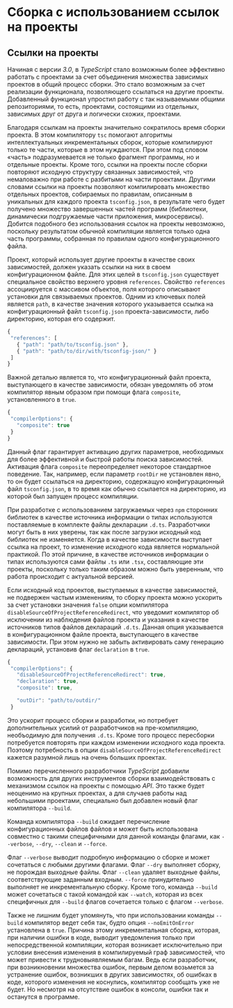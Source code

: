 # Сборка с использованием ссылок на проекты
## Ссылки на проекты


Начиная с версии *3.0*, в *TypeScript* стало возможным более эффективно работать с проектами за счет объединения множества зависимых проектов в общий процесс сборки. Это стало возможным за счет реализации функционала, позволяющего ссылаться на другие проекты. Добавленный функционал упростил работу с так называемыми общими репозиториями, то есть, проектами, состоящими из отдельных, зависимых друг от друга и логически схожих, проектами.

Благодаря ссылкам на проекты значительно сократилось время сборки проекта. В этом компилятору `tsc` помогают алгоритмы  интеллектуальных инкрементальных сборок, которые компилируют только те части, которые в этом нуждаются. При этом под словом «часть» подразумевается не только фрагмент программы, но и отдельные проекты. Кроме того, ссылки на проекты после сборки повторяют исходную структуру связанных зависимостей, что немаловажно при работе с разбитыми на части проектами. Другими словами ссылки на проекты позволяют компилировать множество отдельных проектов, собираемых по правилам, описанным в уникальных для каждого проекта `tsconfig.json`, в результате чего будет получено множество завершенных частей программ (библиотеки, динамически подгружаемые части приложения, микросервисы). Добится подобного без использования ссылок на проекты невозможно, поскольку результатом обычной компиляции является только одна часть программы, собранная по правилам одного конфигурационного файла.

Проект, который использует другие проекты в качестве своих зависимостей, должен указать ссылки на них в своем конфигурационном файле. Для этих целей в `tsconfig.json` существует специальное свойство верхнего уровня `references`. Свойство `references` ассоциируется с массивом объектов, поля которого описывают установки для связываемых проектов. Одним из ключевых полей является `path`, в качестве значения которого указывается ссылка на конфигурационный файл `tsconfig.json` проекта-зависимости, либо директорию, которая его содержит.


~~~~~typescript
{
 "references": [
   { "path": "path/to/tsconfig.json" },
   { "path": "path/to/dir/with/tsconfig-json/" }
 ]
}
~~~~~

Важной деталью является то, что конфигурационный файл проекта, выступающего в качестве зависимости, обязан уведомлять об этом компилятор явным образом при помощи флага `composite`, установленного в `true`.

~~~~~typescript
{
 "compilerOptions": {
   "composite": true
 }
}
~~~~~

Данный флаг гарантирует активацию других параметров, необходимых для более эффективной и быстрой работы поиска зависимостей. Активация флага `composite` переопределяет некоторое стандартное поведение. Так, например, если параметр `rootDir` не установлен явно, то он будет ссылаться на директорию, содержащую конфигурационный файл `tsconfig.json`, в то время как обычно ссылается на директорию, из которой был запущен процесс компиляции.

При разработке с использованием загружаемых через `npm` сторонних библиотек в качестве источника информации о типах используются поставляемые в комплекте файлы декларации `.d.ts`. Разработчики могут быть в них уверены, так как после загрузки исходный код библиотек не изменяется. Когда в качестве зависимости выступает ссылка на проект, то изменение исходного кода является нормальной практикой. По этой причине, в качестве источников информации о типах используются сами файлы `.ts` или `.tsx`, составляющие эти проекты, поскольку только таким образом можно быть уверенным, что работа происходит с актуальной версией.

Если исходный код проектов, выступаемых в качестве зависимостей, не подвержен частым изменениям, то сборку проекта можно ускорить за счет установки значения `false` опции компилятора `disableSourceOfProjectReferenceRedirect`, что уведомит компилятор об исключении из наблюдения файлов проекта и указания в качестве источников типов файлов деклараций `.d.ts`. Данная опция указывается в конфигурационном файле проекта, выступающего в качестве зависимости. При этом нужно не забыть активировать саму генерацию деклараций, установив флаг `declaration` в `true`.

~~~~~typescript
{
 "compilerOptions": {
   "disableSourceOfProjectReferenceRedirect": true,
   "declaration": true,
   "composite": true,

   "outDir": "path/to/outdir/"
 }
~~~~~

Это ускорит процесс сборки и разработки, но потребует дополнительных усилий от разработчиков на пре-компиляцию, необъодимую для получения `.d.ts`. Кроме того процесс пересборки потребуется повторять при каждом изменении исходного кода проекта. Поэтому потребность в опции `disableSourceOfProjectReferenceRedirect` кажется разумной лишь на очень больших проектах.


Помимо перечисленного разработчики *TypeScript* добавили возможность для других инструментов сборки взаимодействовать с механизмом ссылок на проекты с помощью *API*. Это также будет неоценимо на крупных проектах, а для случаев работы над небольшими проектами, специально был добавлен новый флаг компилятора `--build`.

Команда компилятора `--build` ожидает перечисление конфигурационных файлов файлов и может быть использована совместно с такими специфичными для данной команды флагами, как `--verbose`, `--dry`, `--clean`  и `--force`.

Флаг `--verbose` выводит подробную информацию о сборке и может сочетаться с любыми другими флагами. Флаг `--dry` выполняет сборку, не порождая выходные файлы. Флаг `--clean` удаляет выходные файлы, соответствующие заданным входным. `--force` принудительно выполняет не инкрементальную сборку. Кроме того, команда `--build` может сочетаться с такой командой как `--watch`, которая из всех специфичных для `--build` флагов сочетается только с флагом `--verbose`.

Также не лишним будет упомянуть, что при использовании команды `--build` компилятор ведет себя так, будто опция `--noEmitOnError` установлена в `true`. Причина этому инкрементальная сборка, которая, при наличии ошибки в коде, выводит уведомления только при непосредственной компиляции, которая возникает исключительно при условии внесения изменения в компилируемый граф зависимостей, что может привести к трудновыявляемым багам. Ведь если разработчик, при возникновении множества ошибок, первым делом возьмется за устранение ошибок, возникших в других зависимостях, об ошибках в коде, которого изменения не коснулись, компилятор сообщать уже не будет. Но несмотря на отсутствие ошибок в консоли, ошибки так и останутся в программе.
